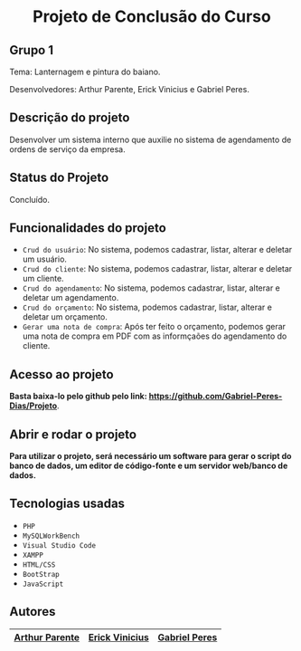 <h1 align="center"> Projeto de Conclusão do Curso </h1>

## Grupo 1

Tema: Lanternagem e pintura do baiano.

Desenvolvedores: Arthur Parente, Erick Vinicius e Gabriel Peres.

## Descrição do projeto

Desenvolver um sistema interno que auxilie no sistema de agendamento de ordens de serviço da empresa.

## Status do Projeto

Concluído.

## Funcionalidades do projeto

- `Crud do usuário`: No sistema, podemos cadastrar, listar, alterar e deletar um usuário.
- `Crud do cliente`: No sistema, podemos cadastrar, listar, alterar e deletar um cliente.
- `Crud do agendamento`: No sistema, podemos cadastrar, listar, alterar e deletar um agendamento.
- `Crud do orçamento`: No sistema, podemos cadastrar, listar, alterar e deletar um orçamento.
- `Gerar uma nota de compra`: Após ter feito o orçamento, podemos gerar uma nota de compra em PDF com as informçaões do agendamento do cliente.

## Acesso ao projeto

**Basta baixa-lo pelo github pelo link: https://github.com/Gabriel-Peres-Dias/Projeto**.

## Abrir e rodar o projeto

**Para utilizar o projeto, será necessário um software para gerar o script do banco de dados, um editor de código-fonte e um servidor web/banco de dados.**

## Tecnologias usadas

- `PHP`
- `MySQLWorkBench`
- `Visual Studio Code`
- `XAMPP`
- `HTML/CSS`
- `BootStrap`
- `JavaScript`

## Autores

| [Arthur Parente</sub>](https://github.com/arthurparente26) | [Erick Vinicius</sub>](https://github.com/ViiniVinicin) | [Gabriel Peres</sub>](https://github.com/Gabriel-Peres-Dias) |
| :--------------------------------------------------------: | :-----------------------------------------------------: | :----------------------------------------------------------: |
